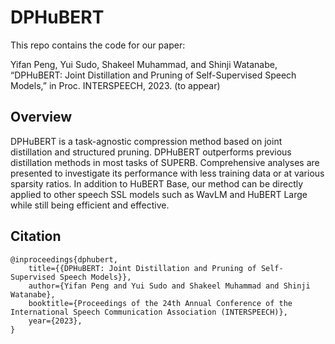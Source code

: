 # DPHuBERT

This repo contains the code for our paper: 

Yifan Peng, Yui Sudo, Shakeel Muhammad, and Shinji Watanabe, “DPHuBERT: Joint Distillation and Pruning of Self-Supervised Speech Models,” in Proc. INTERSPEECH, 2023. (to appear)

## Overview

DPHuBERT is a task-agnostic compression method based on joint distillation and structured pruning. DPHuBERT outperforms previous distillation methods in most tasks of SUPERB. Comprehensive analyses are presented to investigate its performance with less training data or at various sparsity ratios. In addition to HuBERT Base, our method can be directly applied to other speech SSL models such as WavLM and HuBERT Large while still being efficient and effective.

## Citation

```
@inproceedings{dphubert,
    title={{DPHuBERT: Joint Distillation and Pruning of Self-Supervised Speech Models}},
    author={Yifan Peng and Yui Sudo and Shakeel Muhammad and Shinji Watanabe},
    booktitle={Proceedings of the 24th Annual Conference of the International Speech Communication Association (INTERSPEECH)},
    year={2023},
}
```
